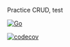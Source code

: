 Practice CRUD, test

[![Go](https://github.com/practice-golang/crud-practice/actions/workflows/go.yml/badge.svg)](https://github.com/practice-golang/crud-practice/actions/workflows/go.yml)

[![codecov](https://codecov.io/gh/practice-golang/crud-practice/branch/master/graph/badge.svg?token=PAZPFFKIQS)](https://codecov.io/gh/practice-golang/crud-practice)